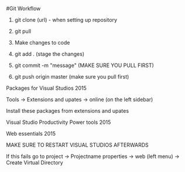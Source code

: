 #Git Workflow

1. git clone (url) - when setting up repository

1. git pull

2. Make changes to code

3. git add . (stage the changes)

4. git commit -m "message" (MAKE SURE YOU PULL FIRST)

5. git push origin master (make sure you pull first)

Packages for Visual Studios 2015

Tools -> Extensions and upates -> online (on the left sidebar)

Install these packages from extensions and upates

Visual Studio Productivity Power tools 2015

Web essentials 2015



MAKE SURE TO RESTART VISUAL STUDIOS AFTERWARDS


If this fails go to project -> Projectname properties -> web (left menu) -> Create Virtual Directory





